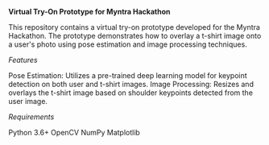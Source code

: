 **Virtual Try-On Prototype for Myntra Hackathon**

This repository contains a virtual try-on prototype developed for the Myntra Hackathon. The prototype demonstrates how to overlay a t-shirt image onto a user's photo using pose estimation and image processing techniques.

*Features*

Pose Estimation: Utilizes a pre-trained deep learning model for keypoint detection on both user and t-shirt images.
Image Processing: Resizes and overlays the t-shirt image based on shoulder keypoints detected from the user image.

*Requirements*

Python 3.6+
OpenCV
NumPy
Matplotlib
